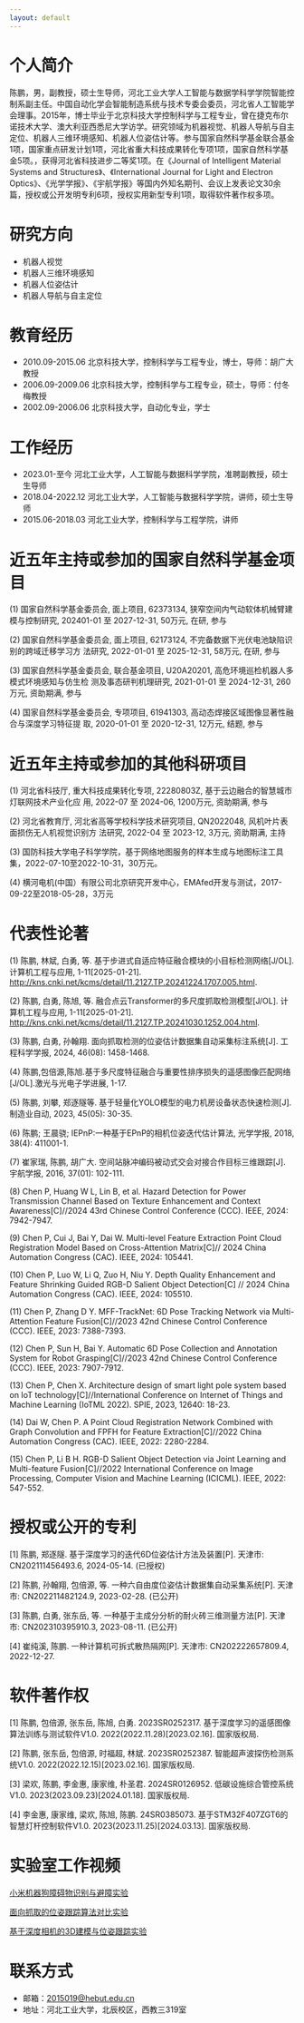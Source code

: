 ```yaml
---
layout: default
---
```

# 个人简介
  陈鹏，男，副教授，硕士生导师，河北工业大学人工智能与数据学科学学院智能控制系副主任。中国自动化学会智能制造系统与技术专委会委员，河北省人工智能学会理事。2015年，博士毕业于北京科技大学控制科学与工程专业，曾在捷克布尔诺技术大学、澳大利亚西悉尼大学访学。研究领域为机器视觉、机器人导航与自主定位、机器人三维环境感知、机器人位姿估计等。参与国家自然科学基金联合基金1项，国家重点研发计划1项，河北省重大科技成果转化专项1项，国家自然科学基金5项。，获得河北省科技进步二等奖1项。在《Journal of Intelligent Material Systems and Structures》、《International Journal for Light and Electron Optics》、《光学学报》、《宇航学报》等国内外知名期刊、会议上发表论文30余篇，授权或公开发明专利6项，授权实用新型专利1项，取得软件著作权多项。

# 研究方向
- 机器人视觉
- 机器人三维环境感知
- 机器人位姿估计
- 机器人导航与自主定位

# 教育经历
- 2010.09-2015.06 北京科技大学，控制科学与工程专业，博士，导师：胡广大教授
- 2006.09-2009.06 北京科技大学，控制科学与工程专业，硕士，导师：付冬梅教授
- 2002.09-2006.06 北京科技大学，自动化专业，学士

# 工作经历
- 2023.01-至今 河北工业大学，人工智能与数据科学学院，准聘副教授，硕士生导师
- 2018.04-2022.12  河北工业大学，人工智能与数据科学学院，讲师，硕士生导师
- 2015.06-2018.03 河北工业大学，控制科学与工程学院，讲师

# 近五年主持或参加的国家自然科学基金项目
(1) 国家自然科学基金委员会, 面上项目, 62373134, 狭窄空间内气动软体机械臂建模与控制研究, 202401-01 至 2027-12-31, 50万元, 在研, 参与

(2) 国家自然科学基金委员会, 面上项目, 62173124, 不完备数据下光伏电池缺陷识别的跨域迁移学习方
法研究, 2022-01-01 至 2025-12-31, 58万元, 在研, 参与

(3) 国家自然科学基金委员会, 联合基金项目, U20A20201, 高危环境巡检机器人多模式环境感知与仿生检
测及事态研判机理研究, 2021-01-01 至 2024-12-31, 260万元, 资助期满, 参与

(4) 国家自然科学基金委员会, 专项项目, 61941303, 高动态焊接区域图像显著性融合与深度学习特征提
取, 2020-01-01 至 2020-12-31, 12万元, 结题, 参与

# 近五年主持或参加的其他科研项目
(1) 河北省科技厅, 重大科技成果转化专项, 22280803Z, 基于云边融合的智慧城市灯联网技术产业化应
用, 2022-07 至 2024-06, 1200万元, 资助期满, 参与

(2) 河北省教育厅, 河北省高等学校科学技术研究项目, QN2022048, 风机叶片表面损伤无人机视觉识别方
法研究, 2022-04 至 2023-12, 3万元, 资助期满, 主持

(3) 国防科技大学电子科学学院，基于网络地图服务的样本生成与地图标注工具集，2022-07-10至2022-10-31，30万元。

(4) 横河电机(中国）有限公司北京研究开发中心，EMAfed开发与测试，2017-09-22至2018-05-28，3万元

# 代表性论著
(1) 陈鹏, 林斌, 白勇, 等. 基于步进式自适应特征融合模块的小目标检测网络[J/OL]. 计算机工程与应用, 1-11[2025-01-21]. http://kns.cnki.net/kcms/detail/11.2127.TP.20241224.1707.005.html.

(2) 陈鹏, 白勇, 陈旭, 等. 融合点云Transformer的多尺度抓取检测模型[J/OL]. 计算机工程与应用, 1-11[2025-01-21]. http://kns.cnki.net/kcms/detail/11.2127.TP.20241030.1252.004.html. 

(3) 陈鹏, 白勇, 孙翰翔. 面向抓取检测的位姿估计数据集自动采集标注系统[J]. 工程科学学报, 2024, 46(08): 1458-1468.

(4) 陈鹏,包倍源,陈旭.基于多尺度特征融合与重要性排序损失的遥感图像匹配网络[J/OL].激光与光电子学进展, 1-17. 

(5) 陈鹏, 刘攀, 郑逐隧等. 基于轻量化YOLO模型的电力机房设备状态快速检测[J]. 制造业自动, 2023, 45(05): 30-35. 

(6) 陈鹏; 王晨骁; IEPnP:一种基于EPnP的相机位姿迭代估计算法, 光学学报, 2018, 38(4): 411001-1. 

(7) 崔家瑞, 陈鹏, 胡广大. 空间站脉冲编码被动式交会对接合作目标三维跟踪[J]. 宇航学报, 2016, 37(01): 102-111. 

(8) Chen P, Huang W L, Lin B, et al. Hazard Detection for Power Transmission Channel Based on Texture Enhancement and Context Awareness[C]//2024 43rd Chinese Control Conference (CCC). IEEE, 2024: 7942-7947.

(9) Chen P, Cui J, Bai Y, Dai W. Multi-level Feature Extraction Point Cloud Registration Model Based on Cross-Attention Matrix[C]// 2024 China Automation Congress (CAC). IEEE, 2024: 105441.

(10) Chen P, Luo W, Li Q, Zuo H, Niu Y. Depth Quality Enhancement and Feature Shrinking Guided RGB-D Salient Object Detection[C] // 2024 China Automation Congress (CAC). IEEE, 2024: 105510.

(11) Chen P, Zhang D Y. MFF-TrackNet: 6D Pose Tracking Network via Multi-Attention Feature Fusion[C]//2023 42nd Chinese Control Conference (CCC). IEEE, 2023: 7388-7393.

(12) Chen P, Sun H, Bai Y. Automatic 6D Pose Collection and Annotation System for Robot Grasping[C]//2023 42nd Chinese Control Conference (CCC). IEEE, 2023: 7907-7912. 

(13) Chen P, Chen X. Architecture design of smart light pole system based on IoT technology[C]//International Conference on Internet of Things and Machine Learning (IoTML 2022). SPIE, 2023, 12640: 18-23. 

(14) Dai W, Chen P. A Point Cloud Registration Network Combined with Graph Convolution and FPFH for Feature Extraction[C]//2022 China Automation Congress (CAC). IEEE, 2022: 2280-2284.

(15) Chen P, Li B H. RGB-D Salient Object Detection via Joint Learning and Multi-feature Fusion[C]//2022 International Conference on Image Processing, Computer Vision and Machine Learning (ICICML). IEEE, 2022: 547-552. 

# 授权或公开的专利
[1] 陈鹏, 郑逐隧. 基于深度学习的迭代6D位姿估计方法及装置[P]. 天津市: CN202111456493.6, 2024-05-14. (已授权)

[2] 陈鹏, 孙翰翔, 包倍源, 等. 一种六自由度位姿估计数据集自动采集系统[P]. 天津市: CN202211482124.9, 2023-02-28. (已公开)

[3] 陈鹏, 白勇, 张东岳, 等. 一种基于主成分分析的耐火砖三维测量方法[P]. 天津市: CN202310395910.3, 2023-08-11. (已公开)

[4] 崔纯溪, 陈鹏. 一种计算机可拆式散热隔网[P]. 天津市: CN202222657809.4, 2022-12-27.

# 软件著作权
[1] 陈鹏, 包倍源, 张东岳, 陈旭, 白勇. 2023SR0252317. 基于深度学习的遥感图像算法训练与测试软件V1.0. 2022(2022.11.28)[2023.02.16]. 国家版权局.

[2] 陈鹏, 张东岳, 包倍源, 时福超, 林斌. 2023SR0252387. 智能超声波探伤检测系统V1.0. 2022(2022.12.15)[2023.02.16]. 国家版权局.

[3] 梁欢, 陈鹏, 李金惠, 康家维, 朴圣君. 2024SR0126952. 低碳设施综合管控系统V1.0. 2023(2023.09.23)[2024.01.18]. 国家版权局.

[4] 李金惠, 康家维, 梁欢, 陈旭, 陈鹏. 24SR0385073. 基于STM32F407ZGT6的智慧灯杆控制软件V1.0. 2023(2023.11.25)[2024.03.13]. 国家版权局.

# 实验室工作视频
<div class="video-container">
 <a href="https://www.bilibili.com/video/BV1Q8B2YpEbV?vd_source=26fd4b693b6de6f59d1a993e7865c59c" target="_blank">小米机器狗障碍物识别与避障实验</a>

 <a href="https://www.bilibili.com/video/BV1DhB2YQE7R?vd_source=26fd4b693b6de6f59d1a993e7865c59c" target="_blank">面向抓取的位姿跟踪算法对比实验</a>

 <a href="https://www.bilibili.com/video/BV1QhB2YXEJW?vd_source=26fd4b693b6de6f59d1a993e7865c59c" target="_blank">基于深度相机的3D建模与位姿跟踪实验</a>
</div>

# 联系方式
- 邮箱：2015019@hebut.edu.cn
- 地址：河北工业大学，北辰校区，西教三319室